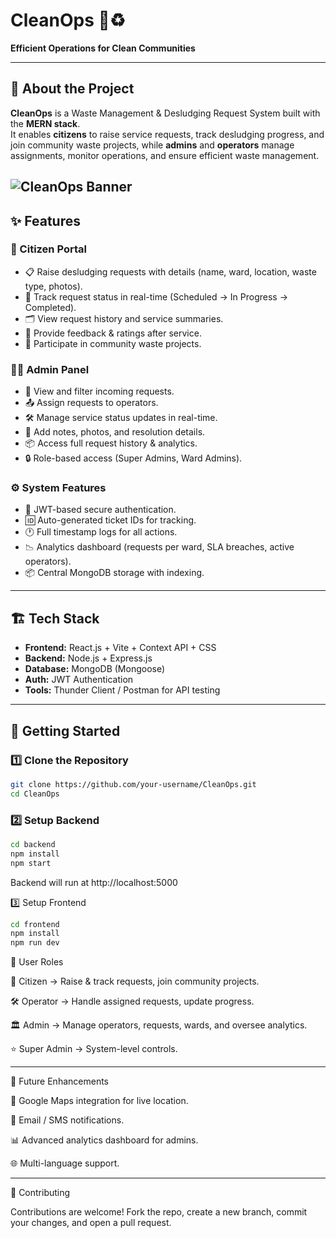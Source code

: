 # CleanOps 🚛♻️  
**Efficient Operations for Clean Communities**

---

## 📖 About the Project
**CleanOps** is a Waste Management & Desludging Request System built with the **MERN stack**.  
It enables **citizens** to raise service requests, track desludging progress, and join community waste projects, while **admins** and **operators** manage assignments, monitor operations, and ensure efficient waste management.  

![CleanOps Banner](<img width="1536" height="1024" alt="c7ac67c8-873a-4e95-b43d-e0e5a9939672" src="https://github.com/user-attachments/assets/ad2b0f62-192b-4bcf-9494-67aa194003d7" />
)
---

## ✨ Features

### 👥 Citizen Portal
- 📋 Raise desludging requests with details (name, ward, location, waste type, photos).  
- 📱 Track request status in real-time (Scheduled → In Progress → Completed).  
- 🗂️ View request history and service summaries.  
- 📨 Provide feedback & ratings after service.  
- 📢 Participate in community waste projects.  

### 🧑‍💼 Admin Panel
- 📃 View and filter incoming requests.  
- 📤 Assign requests to operators.  
- 🛠️ Manage service status updates in real-time.  
- 📝 Add notes, photos, and resolution details.  
- 📦 Access full request history & analytics.  
- 🔒 Role-based access (Super Admins, Ward Admins).  

### ⚙️ System Features
- 🔐 JWT-based secure authentication.  
- 🆔 Auto-generated ticket IDs for tracking.  
- 🕐 Full timestamp logs for all actions.  
- 📉 Analytics dashboard (requests per ward, SLA breaches, active operators).  
- 📦 Central MongoDB storage with indexing.  

---

## 🏗️ Tech Stack
- **Frontend:** React.js + Vite + Context API + CSS  
- **Backend:** Node.js + Express.js  
- **Database:** MongoDB (Mongoose)  
- **Auth:** JWT Authentication  
- **Tools:** Thunder Client / Postman for API testing  

---

## 🚀 Getting Started

### 1️⃣ Clone the Repository
```bash
git clone https://github.com/your-username/CleanOps.git
cd CleanOps

```

### 2️⃣ Setup Backend
```bash
cd backend
npm install
npm start
```
Backend will run at http://localhost:5000

3️⃣ Setup Frontend
```bash
cd frontend
npm install
npm run dev
```

🔑 User Roles

👤 Citizen → Raise & track requests, join community projects.

🛠️ Operator → Handle assigned requests, update progress.

🏛️ Admin → Manage operators, requests, wards, and oversee analytics.

⭐ Super Admin → System-level controls.

---

🎯 Future Enhancements

📍 Google Maps integration for live location.

🔔 Email / SMS notifications.

📊 Advanced analytics dashboard for admins.

🌐 Multi-language support.

---

🤝 Contributing

Contributions are welcome!
Fork the repo, create a new branch, commit your changes, and open a pull request.

